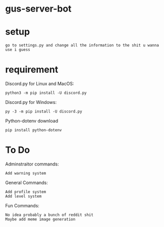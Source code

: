 # gus-server-bot

# setup 
```
go to settings.py and change all the information to the shit u wanna use i guess
```

# requirement
Discord.py for Linux and MacOS: 
```
python3 -m pip install -U discord.py
``` 

Discord.py for Windows:
``` 
py -3 -m pip install -U discord.py
``` 

Python-dotenv download
```
pip install python-dotenv
```

# To Do
Adminstraitor commands:
```
Add warning system
```

General Commands:
```
Add profile system
Add level system
```

Fun Commands:
```
No idea probably a bunch of reddit shit
Maybe add meme image generation
```
